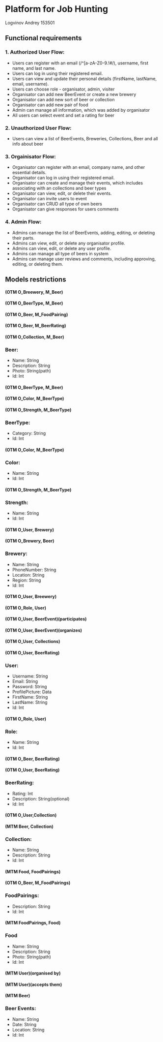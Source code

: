 # Platform for Job Hunting

Logvinov Andrey 153501

## Functional requirements

### 1. Authorized User Flow:
- Users can register with an email (/^[a-zA-Z0-9.!#$%&'*+/=?^_`{|}~-]+@[a-zA-Z0-9-]+(?:\.[a-zA-Z0-9-]+)*$/), username, first name, and last name.
- Users can log in using their registered email.
- Users can view and update their personal details (firstName, lastName, email, username).
- Users can choose role - organisator, admin, visiter  
- Organisator can add new BeerEvent or create a new brewery 
- Organisator can add new sort of beer or collection
- Organisator can add new pair of food 
- Admin can manage all information, which was added by organisator
- All users can select event and set a rating for beer

### 2. Unauthorized User Flow:
- Users can view a list of BeerEvents, Breweries, Collections, Beer and all info about beer

### 3. Orgainisator Flow:
- Organisator can register with an email, company name, and other essential details.
- Organisator can log in using their registered email.
- Organisator can create and manage their events, which includes associating with an collections and beer types
- Organisator can view, edit, or delete their events.
- Organisator can invite users to event
- Organisator can CRUD all type of own beers
- Organisator can give responses for users comments

### 4. Admin Flow:
- Admins can manage the list of BeerEvents, adding, editing, or deleting their parts.
- Admins can view, edit, or delete any organisator profile.
- Admins can view, edit, or delete any user profile.
- Admins can manage all type of beers in system
- Admins can manage user reviews and comments, including approving, editing, or deleting them.

## Models restrictions

#### (OTM O_Breewery, M_Beer)
#### (OTM O_BeerType, M_Beer)
#### (OTM O_Beer, M_FoodPairing)
#### (OTM O_Beer, M_BeerRating)
#### (OTM O_Collection, M_Beer)
### Beer:
+ Name: String
+ Description: String
+ Photo: String(path)
+ Id: Int

#### (OTM O_BeerType, M_Beer)
#### (OTM O_Color, M_BeerType)
#### (OTM O_Strength, M_BeerType)
### BeerType:
+ Category: String
+ Id: Int

#### (OTM O_Color, M_BeerType)
### Color:
+ Name: String
+ Id: Int

#### (OTM O_Strength, M_BeerType)
### Strength:
+ Name: String
+ Id: Int


#### (OTM O_User, Brewery)
#### (OTM O_Brewery, Beer)
### Brewery:
+ Name: String
+ PhoneNumber: String
+ Location: String
+ Region: String
+ Id: Int

#### (OTM O_User, Breewery)
#### (OTM O_Role, User)
#### (OTM O_User, BeerEvent)(participates)
#### (OTM O_User, BeerEvent)(organizes)
#### (OTM O_User, Collections)
#### (OTM O_User, BeerRating)
### User:
+ Username: String
+ Email: String
+ Password: String
+ ProfilePicture: Data
+ FirstName: String
+ LastName: String
+ Id: Int

#### (OTM O_Role, User)
### Role:
+ Name: String
+ Id: Int

#### (OTM O_Beer, BeerRating)
#### (OTM O_User, BeerRating)
### BeerRating:
+ Rating: Int
+ Description: String(optional)
+ Id: Int

#### (OTM O_User,Collection)
#### (MTM Beer, Collection)
### Collection:
+ Name: String
+ Description: String
+ Id: Int

#### (MTM Food, FoodPairings)
#### (OTM O_Beer, M_FoodPairings)
### FoodPairings:
+ Description: String
+ Id: Int

#### (MTM FoodPairings, Food)
### Food
+ Name: String
+ Description: String
+ Photo: String(path)
+ Id: Int

#### (MTM User)(organised by)
#### (MTM User)(accepts them)
#### (MTM Beer)
### Beer Events:
+ Name: String
+ Date: String
+ Location: String
+ Id: Int
